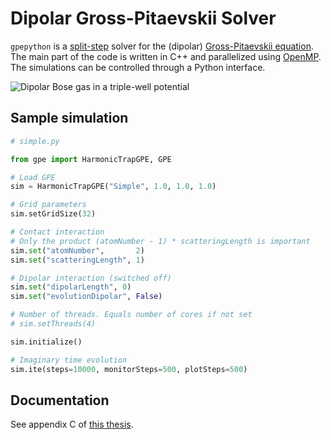 # Dipolar Gross-Pitaevskii Solver

`gpepython` is a [split-step](http://en.wikipedia.org/wiki/Split-step_method) solver for the (dipolar) [Gross-Pitaevskii equation](http://en.wikipedia.org/wiki/Gross%E2%80%93Pitaevskii_equation). The main part
of the code is written in C++ and parallelized using [OpenMP](http://en.wikipedia.org/wiki/OpenMP). The simulations can be controlled
through a Python interface.

![Dipolar Bose gas in a triple-well potential](https://github.com/sharkdp/GPE-Solver/raw/master/triplewell.png)

## Sample simulation
``` python
# simple.py

from gpe import HarmonicTrapGPE, GPE

# Load GPE
sim = HarmonicTrapGPE("Simple", 1.0, 1.0, 1.0)

# Grid parameters
sim.setGridSize(32)

# Contact interaction
# Only the product (atomNumber - 1) * scatteringLength is important
sim.set("atomNumber",       2)
sim.set("scatteringLength", 1)

# Dipolar interaction (switched off)
sim.set("dipolarLength", 0)
sim.set("evolutionDipolar", False)

# Number of threads. Equals number of cores if not set
# sim.setThreads(4)

sim.initialize()

# Imaginary time evolution
sim.ite(steps=10000, monitorSteps=500, plotSteps=500)
```

## Documentation
See appendix C of [this thesis](http://www.itp3.uni-stuttgart.de/institut/mitarbeiter/buechlerAG/peter/diplomarbeit.pdf).
